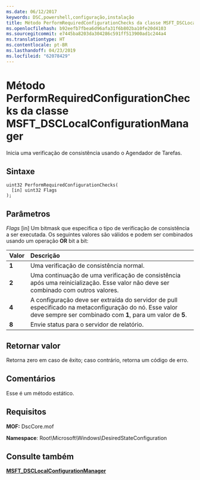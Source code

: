 ```yaml
---
ms.date: 06/12/2017
keywords: DSC,powershell,configuração,instalação
title: Método PerformRequiredConfigurationChecks da classe MSFT_DSCLocalConfigurationManager
ms.openlocfilehash: b92eefb7fbea6d96afa31f6b802ba10fe20d4103
ms.sourcegitcommit: e7445ba8203da304286c591ff513900ad1c244a4
ms.translationtype: HT
ms.contentlocale: pt-BR
ms.lasthandoff: 04/23/2019
ms.locfileid: "62078429"
---
```

# <a name="performrequiredconfigurationchecks-method-of-the-msftdsclocalconfigurationmanager-class"></a>Método PerformRequiredConfigurationChecks da classe MSFT_DSCLocalConfigurationManager

Inicia uma verificação de consistência usando o Agendador de Tarefas.

## <a name="syntax"></a>Sintaxe

```mof
uint32 PerformRequiredConfigurationChecks(
  [in] uint32 Flags
);
```

## <a name="parameters"></a>Parâmetros

*Flags* \[in\] Um bitmask que especifica o tipo de verificação de consistência a ser executada. Os seguintes valores são válidos e podem ser combinados usando um operação **OR** bit a bit:

|Valor |Descrição |
|:--- |:---|
|**1** | Uma verificação de consistência normal. |
|**2** | Uma continuação de uma verificação de consistência após uma reinicialização. Esse valor não deve ser combinado com outros valores. |
|**4** | A configuração deve ser extraída do servidor de pull especificado na metaconfiguração do nó. Esse valor deve sempre ser combinado com **1**, para um valor de **5**. |
|**8** | Envie status para o servidor de relatório. |

## <a name="return-value"></a>Retornar valor

Retorna zero em caso de êxito; caso contrário, retorna um código de erro.

## <a name="remarks"></a>Comentários

Esse é um método estático.

## <a name="requirements"></a>Requisitos

**MOF:** DscCore.mof

**Namespace**: Root\Microsoft\Windows\DesiredStateConfiguration

## <a name="see-also"></a>Consulte também

[**MSFT_DSCLocalConfigurationManager**](msft-dsclocalconfigurationmanager.md)